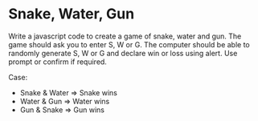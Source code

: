 # Snake, Water, Gun

Write a javascript code to create a game of snake, water and gun. The game should ask you to enter S, W or G. The computer should be able to randomly generate S, W or G and declare win or loss using alert. Use prompt or confirm if required.

Case:

* Snake & Water => Snake wins
* Water & Gun  => Water wins
* Gun & Snake => Gun wins
